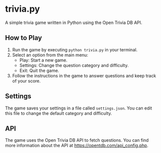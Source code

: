 # trivia.py

A simple trivia game written in Python using the Open Trivia DB API.

## How to Play

1. Run the game by executing `python trivia.py` in your terminal.
2. Select an option from the main menu:
	* Play: Start a new game.
	* Settings: Change the question category and difficulty.
	* Exit: Quit the game.
3. Follow the instructions in the game to answer questions and keep track of your score.

## Settings

The game saves your settings in a file called `settings.json`. You can edit this file to change the default category and difficulty.

## API

The game uses the Open Trivia DB API to fetch questions. You can find more information about the API at <https://opentdb.com/api_config.php>.